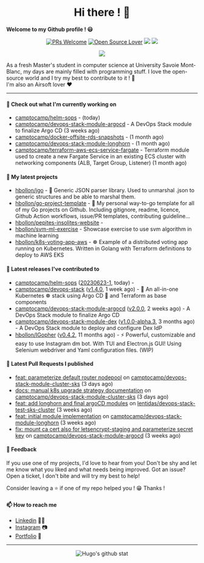 <h1 align="center">Hi there ! 👋</h1>

**Welcome to my Github profile ! 😃** <br/>

<p align="center"> 
    <a href="https://github.com/hbollon/"><img src="https://img.shields.io/badge/PRs-welcome-brightgreen.svg?style=flat&logo=github" alt="PRs Welcome"></a> 
    <a href="https://github.com/hbollon/"><img src="https://badges.frapsoft.com/os/v2/open-source.svg?v=103" alt="Open Source Lover"></a>
    <a href="https://github.com/hbollon/"><img src="https://komarev.com/ghpvc/?username=hbollon"></a>
    <a href="https://github.com/hbollon/"><img src="https://img.shields.io/github/followers/hbollon.svg?label=Follow%20@hbollon&style=social"></a>
</p>

<p align="center"> 
    <a href="https://github.com/ryo-ma/github-profile-trophy"><img src="https://github-profile-trophy.vercel.app/?username=hbollon&theme=onedark&margin-w=15&margin-h=15&no-frame=true&column=7"/></a>
</p>

As a fresh Master's student in computer science at University Savoie Mont-Blanc, my days are mainly filled with programming stuff. I love the open-source world and I try my best to contribute to it ! 🙈 <br/>
I'm also an Airsoft lover ❤️

<hr>

#### 👷 Check out what I'm currently working on

- [camptocamp/helm-sops](https://github.com/camptocamp/helm-sops) -  (today)
- [camptocamp/devops-stack-module-argocd](https://github.com/camptocamp/devops-stack-module-argocd) - A DevOps Stack module to finalize Argo CD (3 weeks ago)
- [camptocamp/docker-offsite-rds-snapshots](https://github.com/camptocamp/docker-offsite-rds-snapshots) -  (1 month ago)
- [camptocamp/devops-stack-module-longhorn](https://github.com/camptocamp/devops-stack-module-longhorn) -  (1 month ago)
- [camptocamp/terraform-aws-ecs-service-fargate](https://github.com/camptocamp/terraform-aws-ecs-service-fargate) - Terraform module used to create a new Fargate Service in an existing ECS cluster with networking components (ALB, Target Group, Listener) (1 month ago)

#### 🌱 My latest projects

- [hbollon/jgo](https://github.com/hbollon/jgo) - 📔 Generic JSON parser library. Used to unmarshal .json to generic structures and be able to marshal them.
- [hbollon/go-project-template](https://github.com/hbollon/go-project-template) - 📜 My personal way-to-go template for all of my Go projects on Github. Including gitignore, readme, licence, Github Action workflows, issue/PR templates, contributing guideline...
- [hbollon/pepites-insolites-website](https://github.com/hbollon/pepites-insolites-website) - 
- [hbollon/svm-ml-exercise](https://github.com/hbollon/svm-ml-exercise) - Showcase exercise to use svm algorithm in machine learning 
- [hbollon/k8s-voting-app-aws](https://github.com/hbollon/k8s-voting-app-aws) - :wheel_of_dharma: Example of a distributed voting app running on Kubernetes. Written in Golang with Terraform definitions to deploy to AWS EKS

#### 🔭 Latest releases I've contributed to

- [camptocamp/helm-sops](https://github.com/camptocamp/helm-sops) ([20230623-1](https://github.com/camptocamp/helm-sops/releases/tag/20230623-1), today) - 
- [camptocamp/devops-stack](https://github.com/camptocamp/devops-stack) ([v1.4.0](https://github.com/camptocamp/devops-stack/releases/tag/v1.4.0), 1 week ago) - 🌊 An all-in-one Kubernetes ☸ stack using Argo CD 🐙 and Terraform as base components
- [camptocamp/devops-stack-module-argocd](https://github.com/camptocamp/devops-stack-module-argocd) ([v2.0.0](https://github.com/camptocamp/devops-stack-module-argocd/releases/tag/v2.0.0), 2 weeks ago) - A DevOps Stack module to finalize Argo CD
- [camptocamp/devops-stack-module-dex](https://github.com/camptocamp/devops-stack-module-dex) ([v1.0.0-alpha.3](https://github.com/camptocamp/devops-stack-module-dex/releases/tag/v1.0.0-alpha.3), 3 months ago) - A DevOps Stack module to deploy and configure Dex IdP
- [hbollon/IGopher](https://github.com/hbollon/IGopher) ([v0.4.2](https://github.com/hbollon/IGopher/releases/tag/v0.4.2), 11 months ago) - ⚡ Powerful, customizable and easy to use Instagram dm bot. With TUI and Electron.js GUI! Using Selenium webdriver and Yaml configuration files. (WIP)

#### 🔨 Latest Pull Requests I published

- [feat: parameterize default router nodepool](https://github.com/camptocamp/devops-stack-module-cluster-sks/pull/4) on [camptocamp/devops-stack-module-cluster-sks](https://github.com/camptocamp/devops-stack-module-cluster-sks) (3 days ago)
- [docs: manual k8s upgrade strategy documentation](https://github.com/camptocamp/devops-stack-module-cluster-sks/pull/3) on [camptocamp/devops-stack-module-cluster-sks](https://github.com/camptocamp/devops-stack-module-cluster-sks) (3 days ago)
- [feat: add longhorn and final argoCD modules](https://github.com/lentidas/devops-stack-test-sks-cluster/pull/1) on [lentidas/devops-stack-test-sks-cluster](https://github.com/lentidas/devops-stack-test-sks-cluster) (3 weeks ago)
- [feat: initial module implementation](https://github.com/camptocamp/devops-stack-module-longhorn/pull/1) on [camptocamp/devops-stack-module-longhorn](https://github.com/camptocamp/devops-stack-module-longhorn) (3 weeks ago)
- [fix: mount ca cert also for letsencrypt-staging and parameterize secret key](https://github.com/camptocamp/devops-stack-module-argocd/pull/49) on [camptocamp/devops-stack-module-argocd](https://github.com/camptocamp/devops-stack-module-argocd) (3 weeks ago)

#### 💬 Feedback

If you use one of my projects, I'd love to hear from you! Don't be shy and let me know what you liked
and what needs being improved. Got an issue? Open a ticket, I don't bite and will try my best to help!

Consider leaving a ⭐ if one of my repo helped you ! 😁 Thanks !

#### 📫 How to reach me
- <a href="https://www.linkedin.com/in/hugobollon">Linkedin</a> 👨‍💼
- <a href="https://www.instagram.com/_hbollon">Instagram</a> 📷
- <a href="https://hugobollon.me">Portfolio</a> 💼

<hr>

<div align="center">
    <a>
        <img alt="Hugo's github stat" src="https://github-readme-stats.vercel.app/api?username=hbollon&count_private=true&show_icons=true&theme=dark&include_all_commits=true" />
    </a>
</div>
